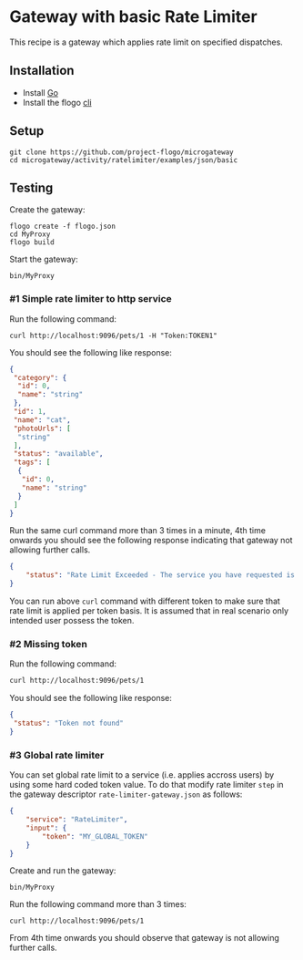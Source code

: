 # Gateway with basic Rate Limiter
This recipe is a gateway which applies rate limit on specified dispatches.

## Installation
* Install [Go](https://golang.org/)
* Install the flogo [cli](https://github.com/project-flogo/cli)

## Setup
```
git clone https://github.com/project-flogo/microgateway
cd microgateway/activity/ratelimiter/examples/json/basic
```

## Testing
Create the gateway:
```
flogo create -f flogo.json
cd MyProxy
flogo build
```

Start the gateway:
```
bin/MyProxy
```

### #1 Simple rate limiter to http service

Run the following command:
```
curl http://localhost:9096/pets/1 -H "Token:TOKEN1"
```

You should see the following like response:
```json
{
 "category": {
  "id": 0,
  "name": "string"
 },
 "id": 1,
 "name": "cat",
 "photoUrls": [
  "string"
 ],
 "status": "available",
 "tags": [
  {
   "id": 0,
   "name": "string"
  }
 ]
}
```

Run the same curl command more than 3 times in a minute, 4th time onwards you should see the following response indicating that gateway not allowing further calls.

```json
{
    "status": "Rate Limit Exceeded - The service you have requested is over the allowed limit."
}
```

You can run above `curl` command with different token to make sure that rate limit is applied per token basis. It is assumed that in real scenario only intended user possess the token.

### #2 Missing token

Run the following command:
```bash
curl http://localhost:9096/pets/1
```

You should see the following like response:
```json
{
 "status": "Token not found"
}
```

### #3 Global rate limiter
You can set global rate limit to a service (i.e. applies accross users) by using some hard coded token value. To do that modify rate limiter `step` in the gateway descriptor `rate-limiter-gateway.json` as follows:
```json
{
    "service": "RateLimiter",
    "input": {
        "token": "MY_GLOBAL_TOKEN"
    }
}
```

Create and run the gateway:
```
bin/MyProxy
```

Run the following command more than 3 times:
```
curl http://localhost:9096/pets/1
```

From 4th time onwards you should observe that gateway is not allowing further calls.
